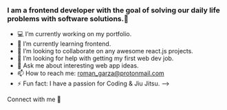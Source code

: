 ### I am a frontend developer with the goal of solving our daily life problems with software solutions.👋


- 💻 I’m currently working on my portfolio.
- 📘 I’m currently learning frontend.
- 🤝 I’m looking to collaborate on any awesome react.js projects.
- 🤔 I’m looking for help with getting my first web dev job.
- 💬 Ask me about interesting web app ideas.
- 📫 How to reach me: roman_garza@protonmail.com
- ⚡ Fun fact: I have a passion for Coding & Jiu Jitsu. 
-->


Connect with me 🤝
